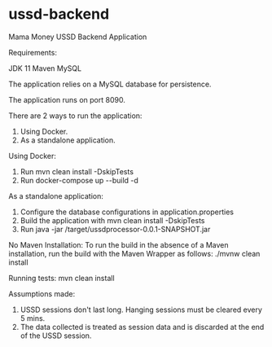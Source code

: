 # ussd-backend
Mama Money USSD Backend Application

Requirements:

JDK 11
Maven
MySQL

The application relies on a MySQL database for persistence.

The application runs on port 8090.

There are 2 ways to run the application:
1. Using Docker.
2. As a standalone application.

Using Docker:
1. Run mvn clean install -DskipTests
2. Run docker-compose up --build -d

As a standalone application:
1. Configure the database configurations in application.properties
2. Build the application with mvn clean install -DskipTests
3. Run java -jar /target/ussdprocessor-0.0.1-SNAPSHOT.jar

No Maven Installation:
To run the build in the absence of a Maven installation, run the build with the Maven Wrapper as follows:
./mvnw clean install

Running tests:
mvn clean install

Assumptions made:
1. USSD sessions don't last long. Hanging sessions must be cleared every 5 mins.
2. The data collected is treated as session data and is discarded at the end of the USSD session.